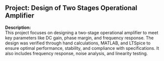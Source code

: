 ## Project: Design of Two Stages Operational Amplifier

**Description:**  
This project focuses on designing a two-stage operational amplifier to meet key parameters like DC gain, phase margin, and frequency response. The design was verified through hand calculations, MATLAB, and LTSpice to ensure optimal performance, stability, and compliance with specifications. It also includes frequency response, noise analysis, and linearity testing.


